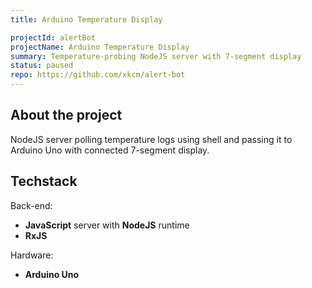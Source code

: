 ```yaml
---
title: Arduino Temperature Display

projectId: alertBot
projectName: Arduino Temperature Display
summary: Temperature-probing NodeJS server with 7-segment display
status: paused
repo: https://github.com/xkcm/alert-bot
---
```


## About the project

NodeJS server polling temperature logs using shell and passing it to Arduino Uno with connected 7-segment display.

## Techstack

Back-end:

- **JavaScript** server with **NodeJS** runtime
- **RxJS**

Hardware:

- **Arduino Uno**
